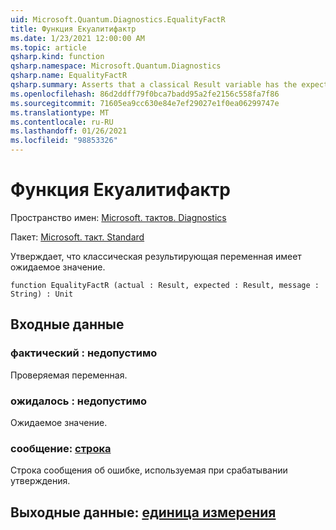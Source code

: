 ```yaml
---
uid: Microsoft.Quantum.Diagnostics.EqualityFactR
title: Функция Екуалитифактр
ms.date: 1/23/2021 12:00:00 AM
ms.topic: article
qsharp.kind: function
qsharp.namespace: Microsoft.Quantum.Diagnostics
qsharp.name: EqualityFactR
qsharp.summary: Asserts that a classical Result variable has the expected value.
ms.openlocfilehash: 86d2ddff79f0bca7badd95a2fe2156c558fa7f86
ms.sourcegitcommit: 71605ea9cc630e84e7ef29027e1f0ea06299747e
ms.translationtype: MT
ms.contentlocale: ru-RU
ms.lasthandoff: 01/26/2021
ms.locfileid: "98853326"
---
```

# <a name="equalityfactr-function"></a>Функция Екуалитифактр

Пространство имен: [Microsoft. тактов. Diagnostics](xref:Microsoft.Quantum.Diagnostics)

Пакет: [Microsoft. такт. Standard](https://nuget.org/packages/Microsoft.Quantum.Standard)


Утверждает, что классическая результирующая переменная имеет ожидаемое значение.

```qsharp
function EqualityFactR (actual : Result, expected : Result, message : String) : Unit
```


## <a name="input"></a>Входные данные

### <a name="actual--__invalidresult__"></a>фактический __: <Result> недопустимо__

Проверяемая переменная.


### <a name="expected--__invalidresult__"></a>ожидалось __: <Result> недопустимо__

Ожидаемое значение.


### <a name="message--string"></a>сообщение: [строка](xref:microsoft.quantum.lang-ref.string)

Строка сообщения об ошибке, используемая при срабатывании утверждения.



## <a name="output--unit"></a>Выходные данные: [единица измерения](xref:microsoft.quantum.lang-ref.unit)

